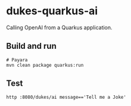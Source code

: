# dukes-quarkus-ai

Calling OpenAI from a Quarkus application.

## Build and run

```
# Payara
mvn clean package quarkus:run
```

## Test

```
http :8080/dukes/ai message=='Tell me a Joke'
```